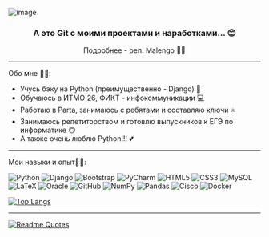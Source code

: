 ![image](https://user-images.githubusercontent.com/87613601/236661678-3d203edb-1c45-42bc-b6bb-9b21211d9c25.png)


<h3 align="center"> А это Git с моими проектами и наработками... 😊 </h3>
<p align="center">Подробнее - реп. Malengo 🫶🏻 </p>

---

Обо мне 🤲🏻:

- Учусь бэку на Python (преимущественно - Django) 🐍
- Обучаюсь в ИТМО'26, ФИКТ - инфокоммуникации 💻
- Работаю в Parta, занимаюсь с ребятами и составляю ключи ⭐️
- Занимаюсь репетиторством и готовлю выпускников к ЕГЭ по информатике 🙃
- А также очень люблю Python!!! 💕

---

Мои навыки и опыт🤸🏻:

![Python](https://img.shields.io/badge/python-3670A0?style=for-the-badge&logo=python&logoColor=ffdd54)
![Django](https://img.shields.io/badge/django-%23092E20.svg?style=for-the-badge&logo=django&logoColor=white)
![Bootstrap](https://img.shields.io/badge/bootstrap-%23563D7C.svg?style=for-the-badge&logo=bootstrap&logoColor=white)
![PyCharm](https://img.shields.io/badge/pycharm-143?style=for-the-badge&logo=pycharm&logoColor=black&color=black&labelColor=green)
![HTML5](https://img.shields.io/badge/html5-%23E34F26.svg?style=for-the-badge&logo=html5&logoColor=white)
![CSS3](https://img.shields.io/badge/css3-%231572B6.svg?style=for-the-badge&logo=css3&logoColor=white)
![MySQL](https://img.shields.io/badge/mysql-%2300f.svg?style=for-the-badge&logo=mysql&logoColor=white)
![LaTeX](https://img.shields.io/badge/latex-%23008080.svg?style=for-the-badge&logo=latex&logoColor=white)
![Oracle](https://img.shields.io/badge/Oracle-F80000?style=for-the-badge&logo=oracle&logoColor=white)
![GitHub](https://img.shields.io/badge/github-%23121011.svg?style=for-the-badge&logo=github&logoColor=white)
![NumPy](https://img.shields.io/badge/numpy-%23013243.svg?style=for-the-badge&logo=numpy&logoColor=white)
![Pandas](https://img.shields.io/badge/pandas-%23150458.svg?style=for-the-badge&logo=pandas&logoColor=white)
![Cisco](https://img.shields.io/badge/cisco-%23049fd9.svg?style=for-the-badge&logo=cisco&logoColor=black)
![Docker](https://img.shields.io/badge/docker-%230db7ed.svg?style=for-the-badge&logo=docker&logoColor=white)

[![Top Langs](https://github-readme-stats.vercel.app/api/top-langs/?username=Malenago)](https://github.com/anuraghazra/github-readme-stats)

---

[![Readme Quotes](https://quotes-github-readme.vercel.app/api?type=horizontal&theme=dark)](https://github.com/piyushsuthar/github-readme-quotes)







